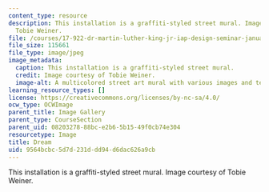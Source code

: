 ```yaml
---
content_type: resource
description: This installation is a graffiti-styled street mural. Image courtesy of
  Tobie Weiner.
file: /courses/17-922-dr-martin-luther-king-jr-iap-design-seminar-january-iap-2013/9564bcbc5d7d231ddd94d6dac626a9cb_Muralnew.jpg
file_size: 115661
file_type: image/jpeg
image_metadata:
  caption: This installation is a graffiti-styled street mural.
  credit: Image courtesy of Tobie Weiner.
  image-alt: A multicolored street art mural with various images and text.
learning_resource_types: []
license: https://creativecommons.org/licenses/by-nc-sa/4.0/
ocw_type: OCWImage
parent_title: Image Gallery
parent_type: CourseSection
parent_uid: 08203278-88bc-e2b6-5b15-49f0cb74e304
resourcetype: Image
title: Dream
uid: 9564bcbc-5d7d-231d-dd94-d6dac626a9cb
---
```

This installation is a graffiti-styled street mural. Image courtesy of Tobie Weiner.